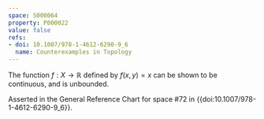 ```yaml
---
space: S000064
property: P000022
value: false
refs:
- doi: 10.1007/978-1-4612-6290-9_6
  name: Counterexamples in Topology
---
```


The function $f : X \to \mathbb{R}$ defined by $f(x,y) = x$ can be shown to be continuous, and is unbounded.

Asserted in the General Reference Chart for space #72 in
{{doi:10.1007/978-1-4612-6290-9_6}}.
